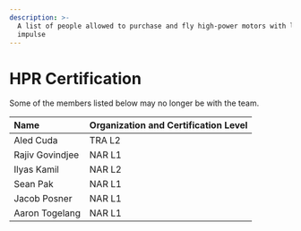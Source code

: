 ```yaml
---
description: >-
  A list of people allowed to purchase and fly high-power motors with lots of
  impulse
---
```


# HPR Certification

Some of the members listed below may no longer be with the team.

| Name | Organization and Certification Level |
| :--- | :--- |
| Aled Cuda | TRA L2 |
| Rajiv Govindjee | NAR L1 |
| Ilyas Kamil | NAR L2 |
| Sean Pak | NAR L1 |
| Jacob Posner | NAR L1 |
| Aaron Togelang | NAR L1 |

